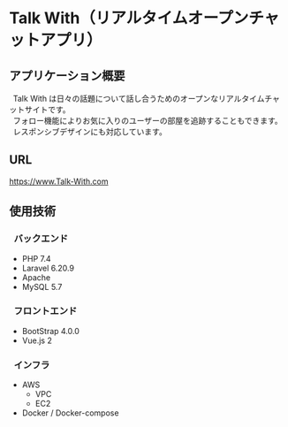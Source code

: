 # Talk With（リアルタイムオープンチャットアプリ）

## アプリケーション概要
&ensp;Talk With は日々の話題について話し合うためのオープンなリアルタイムチャットサイトです。  
&ensp;フォロー機能によりお気に入りのユーザーの部屋を追跡することもできます。  
&ensp;レスポンシブデザインにも対応しています。  

## URL
https://www.Talk-With.com

## 使用技術
### &ensp;バックエンド
* PHP 7.4
* Laravel 6.20.9
* Apache
* MySQL 5.7
### &ensp;フロントエンド
* BootStrap 4.0.0
* Vue.js  2
### &ensp;インフラ
* AWS
    * VPC
    * EC2
* Docker / Docker-compose  